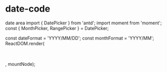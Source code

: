 # date-code
date area
import { DatePicker } from 'antd';
import moment from 'moment';
const { MonthPicker, RangePicker } = DatePicker;

const dateFormat = 'YYYY/MM/DD';
const monthFormat = 'YYYY/MM';
ReactDOM.render(
  <div>
    <DatePicker defaultValue={moment('2017/04/05', dateFormat)} format={dateFormat} />
    <br />
    <MonthPicker defaultValue={moment('2017/08', monthFormat)} format={monthFormat} />
    <br />
    <RangePicker
      defaultValue={[moment('2017/04/01', dateFormat), moment('2017/08/01', dateFormat)]}
      format={dateFormat}
    />
  </div>
, mountNode);
